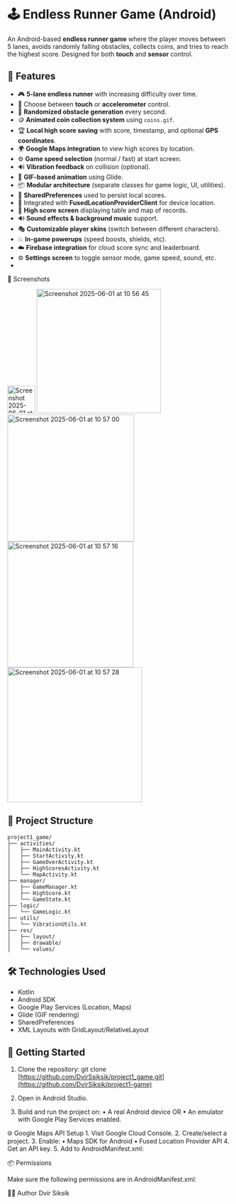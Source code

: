 # 🕹️ Endless Runner Game (Android)

An Android-based **endless runner game** where the player moves between 5 lanes, avoids randomly falling obstacles, collects coins, and tries to reach the highest score. Designed for both **touch** and **sensor** control.

## 📱 Features

- 🎮 **5-lane endless runner** with increasing difficulty over time.
- 📲 Choose between **touch** or **accelerometer** control.
- 🧱 **Randomized obstacle generation** every second.
- 🪙 **Animated coin collection system** using `coins.gif`.
- 🏆 **Local high score saving** with score, timestamp, and optional **GPS coordinates**.
- 🌍 **Google Maps integration** to view high scores by location.
- ⚙️ **Game speed selection** (normal / fast) at start screen.
- 🔊 **Vibration feedback** on collision (optional).
- 🎨 **GIF-based animation** using Glide.
- 📦 **Modular architecture** (separate classes for game logic, UI, utilities).
- 🧩 **SharedPreferences** used to persist local scores.
- 📍 Integrated with **FusedLocationProviderClient** for device location.
- 💾 **High score screen** displaying table and map of records.
- 🔊 **Sound effects & background music** support.
- 🎭 **Customizable player skins** (switch between different characters).
- 💥 **In-game powerups** (speed boosts, shields, etc).
- ☁️ **Firebase integration** for cloud score sync and leaderboard.
- ⚙️ **Settings screen** to toggle sensor mode, game speed, sound, etc.
- 
📸 Screenshots


<img width="62" alt="Screenshot 2025-06-01 at 10 56 34" src="https://github.com/user-attachments/assets/e84751e4-3457-4cb9-b1e4-68630bf02522" />
<img width="280" alt="Screenshot 2025-06-01 at 10 56 45" src="https://github.com/user-attachments/assets/33b1803b-20e7-4906-9f37-0c5d18dee9d4" />
<img width="286" alt="Screenshot 2025-06-01 at 10 57 00" src="https://github.com/user-attachments/assets/25b17dcd-3383-408c-b54f-59492d85c69a" />
<img width="284" alt="Screenshot 2025-06-01 at 10 57 16" src="https://github.com/user-attachments/assets/d14a645f-10c8-4471-a9a1-3d2091763e23" />
<img width="304" alt="Screenshot 2025-06-01 at 10 57 28" src="https://github.com/user-attachments/assets/47ba6097-6360-4c71-b459-af3f1ed24aaf" />



## 🧱 Project Structure

```plaintext
project1_game/
├── activities/
│   ├── MainActivity.kt
│   ├── StartActivity.kt
│   ├── GameOverActivity.kt
│   ├── HighScoresActivity.kt
│   └── MapActivity.kt
├── manager/
│   ├── GameManager.kt
│   ├── HighScore.kt
│   └── GameState.kt
├── logic/
│   └── GameLogic.kt
├── utils/
│   └── VibrationUtils.kt
├── res/
│   ├── layout/
│   ├── drawable/
│   └── values/
```

## 🛠️ Technologies Used

- Kotlin
- Android SDK
- Google Play Services (Location, Maps)
- Glide (GIF rendering)
- SharedPreferences
- XML Layouts with GridLayout/RelativeLayout

## 🚀 Getting Started

1. Clone the repository:
  git clone [https://github.com/DvirSsiksik/project1_game.git](https://github.com/DvirSiksik/project1-game)
  
2.	Open in Android Studio.
3.	Build and run the project on:
	•	A real Android device OR
	•	An emulator with Google Play Services enabled.

🌐 Google Maps API Setup
	1.	Visit Google Cloud Console.
	2.	Create/select a project.
	3.	Enable:
	•	Maps SDK for Android
	•	Fused Location Provider API
	4.	Get an API key.
	5.	Add to AndroidManifest.xml:

<meta-data
    android:name="com.google.android.geo.API_KEY"
    android:value="YOUR_API_KEY_HERE" />


📦 Permissions

Make sure the following permissions are in AndroidManifest.xml:

<uses-permission android:name="android.permission.ACCESS_FINE_LOCATION"/>
<uses-permission android:name="android.permission.ACCESS_COARSE_LOCATION"/>


  👨‍💻 Author
  Dvir Siksik









